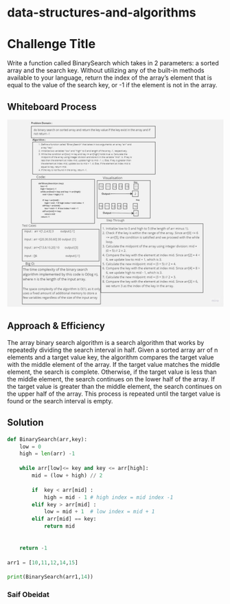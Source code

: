 # data-structures-and-algorithms


# Challenge Title
Write a function called BinarySearch which takes in 2 parameters: a sorted array and the search key. Without utilizing any of the built-in methods available to your language, return the index of the array’s element that is equal to the value of the search key, or -1 if the element is not in the array.

## Whiteboard Process
![code Challenge 02](./Untitled%20(2).jpg "reversArray")

## Approach & Efficiency
The array binary search algorithm is a search algorithm that works by repeatedly dividing the search interval in half. Given a sorted array arr of n elements and a target value key, the algorithm compares the target value with the middle element of the array. If the target value matches the middle element, the search is complete. Otherwise, if the target value is less than the middle element, the search continues on the lower half of the array. If the target value is greater than the middle element, the search continues on the upper half of the array. This process is repeated until the target value is found or the search interval is empty.

## Solution

``` python
def BinarySearch(arr,key):
    low = 0
    high = len(arr) -1

    while arr[low]<= key and key <= arr[high]:
        mid = (low + high) // 2
        
        if  key < arr[mid] :
            high = mid - 1 # high index = mid index -1
        elif key > arr[mid] :
            low = mid + 1  # low index = mid + 1
        elif arr[mid] == key:
            return mid
            
        
    return -1

arr1 = [10,11,12,14,15]

print(BinarySearch(arr1,14))


```

### Saif Obeidat